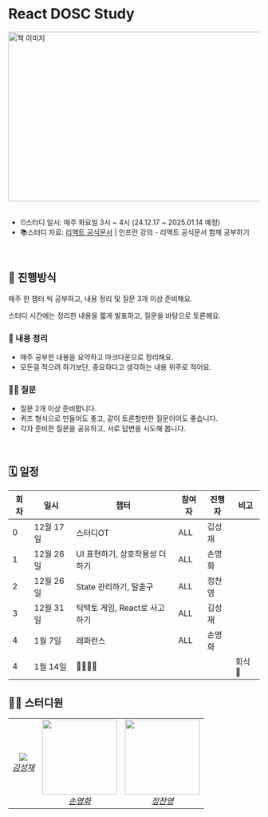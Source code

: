 # React DOSC Study
<img src="https://github.com/user-attachments/assets/db764925-94bc-4210-b2ae-f86ba4dbc278" alt="책 이미지" width="525" height="340">
<br>

<br>

- ⏰스터디 일시: 매주 화요일 3시 ~ 4시 (24.12.17 ~ 2025.01.14 예정)
- 📚스터디 자료: [리액트 공식문서](https://reactjs.org/docs/getting-started.html) | 인프런 강의 - 리액트 공식문서 함께 공부하기
<br>


## 🚀 진행방식
매주 한 챕터 씩 공부하고, 내용 정리 및 질문 3개 이상 준비해요.
<br>

스터디 시간에는 정리한 내용을 짧게 발표하고, 질문을 바탕으로 토론해요.
### 📝 내용 정리
- 매주 공부한 내용을 요약하고 마크다운으로 정리해요.
- 모든걸 적으려 하기보단, 중요하다고 생각하는 내용 위주로 적어요.
### 🙋‍♂️ 질문
- 질문 2개 이상 준비합니다.
- 퀴즈 형식으로 만들어도 좋고, 같이 토론할만한 질문이어도 좋습니다.
- 각자 준비한 질문을 공유하고, 서로 답변을 시도해 봅니다.
<br>

## 🗓 일정
| 회차 | 일시       | 챕터                      | 참여자         | 진행자   | 비고                                     |
|------|------------|---------------------------|----------------|----------|-----------------------------------------|
| 0    | 12월 17일  | 스터디OT                    | ALL         | 김성재   |                                         |
| 1    | 12월 26일   | UI 표현하기, 상호작용성 더하기               | ALL      | 손명화   |                                          |
| 2    | 12월 26일  | State 관리하기, 탈출구               | ALL          | 정찬영   |                                         |
| 3    | 12월 31일  | 틱택토 게임, React로 사고하기                 | ALL         | 김성재   |                                         |
| 4    | 1월 7일   | 레퍼런스                  | ALL         | 손명화   |                                         |
| 4    | 1월 14일   | 🍖🍖🍖🍖                       |             |      | 회식 🤤                                      |

## 🏃‍♂️ 스터디원
<table>
    <tr align="center">
        <td>
            <img src="https://avatars.githubusercontent.com/u/141702982?size=150">
            <br>
            <a href="https://github.com/xeongjae"><I>김성재</I></a>
        </td>
        <td>
            <img src="https://github.com/user-attachments/assets/e41c7047-5f3c-48e4-810c-4beefc8ed8e0" width="150">
            <br>
            <a href="https://github.com/SonMyeongHwa"><I>손명화</I></a>
        </td>
          <td>
            <img src="https://github.com/user-attachments/assets/0ed850ab-e4c6-492b-9b93-d46c88e95a18" width="150" >
            <br>
            <a href="https://github.com/JungChanyyoung"><I>정찬영</I></a>
        </td>
    </tr>
</table>
<br>
